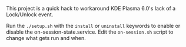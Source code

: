 This project is a quick hack to workaround KDE Plasma 6.0's lack of a Lock/Unlock event.

Run the `./setup.sh` with the `install` or `uninstall` keywords to enable or disable the on-session-state.service. Edit the `on-session.sh` script to change what gets run and when.
